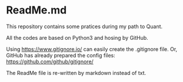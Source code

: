 # ReadMe.md
This repository contains some pratices during my path to Quant.

All the codes are based on Python3 and hosing by GitHub.

Using https://www.gitignore.io/ can easily create the .gitignore file. Or, GitHub has already prepared the config files: https://github.com/github/gitignore/

The ReadMe file is re-written by markdown instead of txt.
